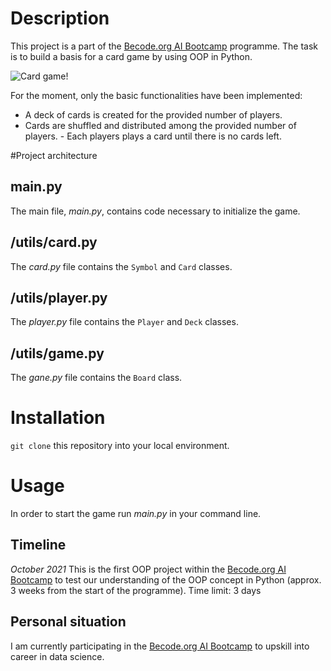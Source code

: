 # Description
This project is a part of the [Becode.org AI Bootcamp](https://becode.org/learn/ai-bootcamp/) programme. The task is to build a basis for a card game by using OOP in Python. 

![Card game!](https://media.giphy.com/media/3o7TKP35NXE4rWwXjW/giphy.gif)

For the moment, only the basic functionalities have been implemented:
- A deck of cards is created for the provided number of players.
- Cards are shuffled and distributed among the provided number of players. - Each players plays a card until there is no cards left.

#Project architecture

## main.py
The main file, *main.py*, contains code necessary to initialize the game.

## /utils/card.py
The *card.py* file contains the `Symbol` and `Card` classes.

## /utils/player.py
The *player.py* file contains the `Player` and `Deck` classes.

## /utils/game.py
The *gane.py* file contains the `Board` class.

# Installation
`git clone` this repository into your local environment. 

# Usage
In order to start the game run *main.py* in your command line.

## Timeline
*October 2021*
This is the first OOP project within the [Becode.org AI Bootcamp](https://becode.org/learn/ai-bootcamp/) to test our understanding of the OOP concept in Python (approx. 3 weeks from the start of the programme). Time limit: 3 days

## Personal situation
I am currently participating in the [Becode.org AI Bootcamp](https://becode.org/learn/ai-bootcamp/) to upskill into career in data science.

